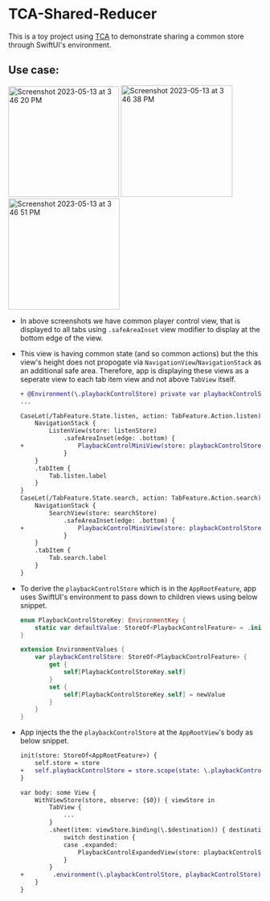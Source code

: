 # TCA-Shared-Reducer
This is a toy project using [TCA](https://github.com/pointfreeco/swift-composable-architecture) to demonstrate sharing a common store through SwiftUI's environment.

## Use case:

<img width="220" alt="Screenshot 2023-05-13 at 3 46 20 PM" src="https://github.com/ratnesh-jain/TCA-Shared-Reducer/assets/117887125/4b3985da-bc08-4604-9ccd-b3d2dfb9874a">
<img width="222" alt="Screenshot 2023-05-13 at 3 46 38 PM" src="https://github.com/ratnesh-jain/TCA-Shared-Reducer/assets/117887125/e200df08-b5d8-4dab-a177-84c27e85592e">
<img width="221" alt="Screenshot 2023-05-13 at 3 46 51 PM" src="https://github.com/ratnesh-jain/TCA-Shared-Reducer/assets/117887125/40543e20-9417-4644-b138-fe5e4a70da5a">


- In above screenshots we have common player control view, that is displayed to all tabs using `.safeAreaInset` view modifier to display at the bottom edge of the view. 
- This view is having common state (and so common actions) but the this view's height does not propogate via `NavigationView`/`NavigationStack` as an additional safe area. Therefore, app is displaying these views as a seperate view to each tab item view and not above `TabView` itself.

  ```diff
  + @Environment(\.playbackControlStore) private var playbackControlStore
  ...

  CaseLet(/TabFeature.State.listen, action: TabFeature.Action.listen) { listenStore in
      NavigationStack {
          ListenView(store: listenStore)
              .safeAreaInset(edge: .bottom) {
  +               PlaybackControlMiniView(store: playbackControlStore)
              }
      }
      .tabItem {
          Tab.listen.label
      }
  }
  CaseLet(/TabFeature.State.search, action: TabFeature.Action.search) { searchStore in
      NavigationStack {
          SearchView(store: searchStore)
              .safeAreaInset(edge: .bottom) {
  +               PlaybackControlMiniView(store: playbackControlStore)
              }
      }
      .tabItem {
          Tab.search.label
      }
  }
  ```

- To derive the `playbackControlStore` which is in the `AppRootFeature`, app uses SwiftUI's environment to pass down to children views using below snippet. 

  ```swift
  enum PlaybackControlStoreKey: EnvironmentKey {
      static var defaultValue: StoreOf<PlaybackControlFeature> = .init(initialState: .init(), reducer: PlaybackControlFeature())
  }

  extension EnvironmentValues {
      var playbackControlStore: StoreOf<PlaybackControlFeature> {
          get {
              self[PlaybackControlStoreKey.self]
          }
          set {
              self[PlaybackControlStoreKey.self] = newValue
          }
      }
  }
  ```
- App injects the the `playbackControlStore` at the `AppRootView`'s body as below snippet.

  ```diff
  init(store: StoreOf<AppRootFeature>) {
      self.store = store
  +   self.playbackControlStore = store.scope(state: \.playbackControl, action: AppRootFeature.Action.playbackControl)
  }

  var body: some View {
      WithViewStore(store, observe: {$0}) { viewStore in
          TabView {
              ...
          }
          .sheet(item: viewStore.binding(\.$destination)) { destination in
              switch destination {
              case .expanded:
                  PlaybackControlExpandedView(store: playbackControlStore)
              }
          }
  +        .environment(\.playbackControlStore, playbackControlStore)
      }
  }
  ```
